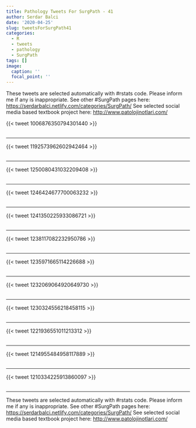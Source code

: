 ```yaml
---
title: Pathology Tweets For SurgPath - 41
author: Serdar Balci
date: '2020-04-25'
slug: tweetsForSurgPath41
categories:
  - R
  - tweets
  - pathology
  - SurgPath
tags: []
image:
  caption: ''
  focal_point: ''
---
```



These tweets are selected automatically with #rstats code. Please inform me if any is inappropriate.
See other #SurgPath pages here: https://serdarbalci.netlify.com/categories/SurgPath/ 
See selected social media based textbook project here: http://www.patolojinotlari.com/

{{< tweet 1006876350794301440 >}}
<br>
<br>
<hr>
{{< tweet 1192573962602942464 >}}
<br>
<br>
<hr>
{{< tweet 1250080431032209408 >}}
<br>
<br>
<hr>
{{< tweet 1246424677700063232 >}}
<br>
<br>
<hr>
{{< tweet 1241350225933086721 >}}
<br>
<br>
<hr>
{{< tweet 1238117082232950786 >}}
<br>
<br>
<hr>
{{< tweet 1235971665114226688 >}}
<br>
<br>
<hr>
{{< tweet 1232069064920649730 >}}
<br>
<br>
<hr>
{{< tweet 1230324556218458115 >}}
<br>
<br>
<hr>
{{< tweet 1221936551011213312 >}}
<br>
<br>
<hr>
{{< tweet 1214955484958117889 >}}
<br>
<br>
<hr>
{{< tweet 1210334225913860097 >}}
<br>
<br>
<hr>


These tweets are selected automatically with #rstats code. Please inform me if any is inappropriate.
See other #SurgPath pages here: https://serdarbalci.netlify.com/categories/SurgPath/ 
See selected social media based textbook project here: http://www.patolojinotlari.com/
